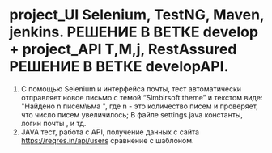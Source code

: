 # project_UI  Selenium, TestNG, Maven, jenkins. РЕШЕНИЕ В ВЕТКЕ develop   +   project_API T,M,j, RestAssured РЕШЕНИЕ В ВЕТКЕ developAPI.

1. С помощью Selenium и интерфейса почты, тест автоматически отправляет новое 
письмо с темой “Simbirsoft theme” и текстом виде: "Найдено n писем\ьма ", 
где n - это количество писем и проверяет, что число писем увеличилось;
В файле settings.java константы, логин почты , и тд.
2. JAVA тест, работа с API, получение данных с сайта https://reqres.in/api/users сравнение с шаблоном.

